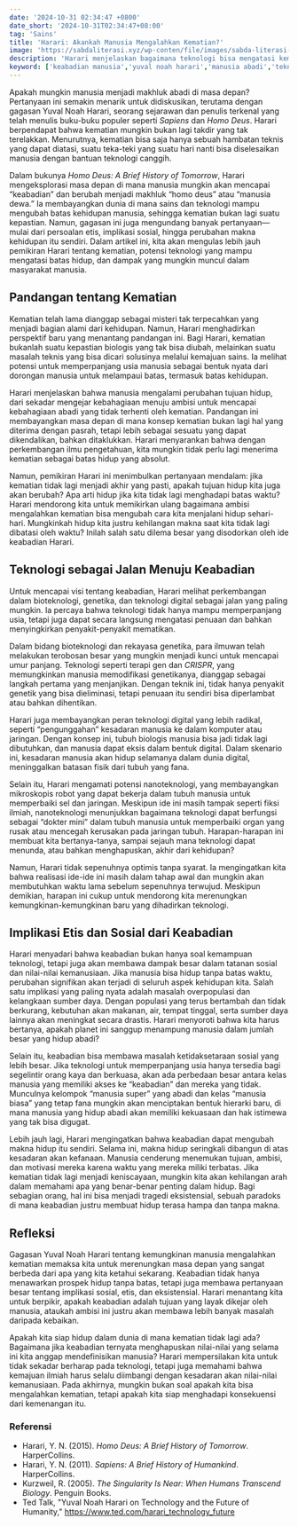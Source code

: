 ```yaml
---
date: '2024-10-31 02:34:47 +0800'
date_short: '2024-10-31T02:34:47+08:00'
tag: 'Sains'
title: 'Harari: Akankah Manusia Mengalahkan Kematian?'
image: 'https://sabdaliterasi.xyz/wp-conten/file/images/sabda-literasi-harari-akankah-manusia-mengalahkan-kematian.jpg'
description: 'Harari menjelaskan bagaimana teknologi bisa mengatasi kematian, membawa implikasi besar bagi masa depan dan etika kita. Akankah kita jadi manusia abadi?'
keyword: ['keabadian manusia','yuval noah harari','manusia abadi','teknologi keabadian','masa depan manusia','homo deus','teknologi melawan kematian','bioteknologi','etika keabadian','transhumanisme','harari homo deus','teknologi dan kematian','dampak sosial keabadian','mengalahkan kematian','nanoteknologi','kecerdasan buatan','keabadian digital','harari']
---
```

<p>Apakah mungkin manusia menjadi makhluk abadi di masa depan? Pertanyaan ini semakin menarik untuk didiskusikan, terutama dengan gagasan Yuval Noah Harari, seorang sejarawan dan penulis terkenal yang telah menulis buku-buku populer seperti <em>Sapiens</em> dan <em>Homo Deus</em>. Harari berpendapat bahwa kematian mungkin bukan lagi takdir yang tak terelakkan. Menurutnya, kematian bisa saja hanya sebuah hambatan teknis yang dapat diatasi, suatu teka-teki yang suatu hari nanti bisa diselesaikan manusia dengan bantuan teknologi canggih.</p><p>Dalam bukunya <em>Homo Deus: A Brief History of Tomorrow</em>, Harari mengeksplorasi masa depan di mana manusia mungkin akan mencapai “keabadian” dan berubah menjadi makhluk “homo deus” atau “manusia dewa.” Ia membayangkan dunia di mana sains dan teknologi mampu mengubah batas kehidupan manusia, sehingga kematian bukan lagi suatu kepastian. Namun, gagasan ini juga mengundang banyak pertanyaan—mulai dari persoalan etis, implikasi sosial, hingga perubahan makna kehidupan itu sendiri. Dalam artikel ini, kita akan mengulas lebih jauh pemikiran Harari tentang kematian, potensi teknologi yang mampu mengatasi batas hidup, dan dampak yang mungkin muncul dalam masyarakat manusia.</p><h2><strong>Pandangan tentang Kematian</strong></h2><p>Kematian telah lama dianggap sebagai misteri tak terpecahkan yang menjadi bagian alami dari kehidupan. Namun, Harari menghadirkan perspektif baru yang menantang pandangan ini. Bagi Harari, kematian bukanlah suatu kepastian biologis yang tak bisa diubah, melainkan suatu masalah teknis yang bisa dicari solusinya melalui kemajuan sains. Ia melihat potensi untuk memperpanjang usia manusia sebagai bentuk nyata dari dorongan manusia untuk melampaui batas, termasuk batas kehidupan.</p><p>Harari menjelaskan bahwa manusia mengalami perubahan tujuan hidup, dari sekadar mengejar kebahagiaan menuju ambisi untuk mencapai kebahagiaan abadi yang tidak terhenti oleh kematian. Pandangan ini membayangkan masa depan di mana konsep kematian bukan lagi hal yang diterima dengan pasrah, tetapi lebih sebagai sesuatu yang dapat dikendalikan, bahkan ditaklukkan. Harari menyarankan bahwa dengan perkembangan ilmu pengetahuan, kita mungkin tidak perlu lagi menerima kematian sebagai batas hidup yang absolut.</p><p>Namun, pemikiran Harari ini menimbulkan pertanyaan mendalam: jika kematian tidak lagi menjadi akhir yang pasti, apakah tujuan hidup kita juga akan berubah? Apa arti hidup jika kita tidak lagi menghadapi batas waktu? Harari mendorong kita untuk memikirkan ulang bagaimana ambisi mengalahkan kematian bisa mengubah cara kita menjalani hidup sehari-hari. Mungkinkah hidup kita justru kehilangan makna saat kita tidak lagi dibatasi oleh waktu? Inilah salah satu dilema besar yang disodorkan oleh ide keabadian Harari.</p><h2><strong>Teknologi sebagai Jalan Menuju Keabadian</strong></h2><p>Untuk mencapai visi tentang keabadian, Harari melihat perkembangan dalam bioteknologi, genetika, dan teknologi digital sebagai jalan yang paling mungkin. Ia percaya bahwa teknologi tidak hanya mampu memperpanjang usia, tetapi juga dapat secara langsung mengatasi penuaan dan bahkan menyingkirkan penyakit-penyakit mematikan.</p><p>Dalam bidang bioteknologi dan rekayasa genetika, para ilmuwan telah melakukan terobosan besar yang mungkin menjadi kunci untuk mencapai umur panjang. Teknologi seperti terapi gen dan <em>CRISPR</em>, yang memungkinkan manusia memodifikasi genetikanya, dianggap sebagai langkah pertama yang menjanjikan. Dengan teknik ini, tidak hanya penyakit genetik yang bisa dieliminasi, tetapi penuaan itu sendiri bisa diperlambat atau bahkan dihentikan.</p><p>Harari juga membayangkan peran teknologi digital yang lebih radikal, seperti “pengunggahan” kesadaran manusia ke dalam komputer atau jaringan. Dengan konsep ini, tubuh biologis manusia bisa jadi tidak lagi dibutuhkan, dan manusia dapat eksis dalam bentuk digital. Dalam skenario ini, kesadaran manusia akan hidup selamanya dalam dunia digital, meninggalkan batasan fisik dari tubuh yang fana.</p><p>Selain itu, Harari mengamati potensi nanoteknologi, yang membayangkan mikroskopis robot yang dapat bekerja dalam tubuh manusia untuk memperbaiki sel dan jaringan. Meskipun ide ini masih tampak seperti fiksi ilmiah, nanoteknologi menunjukkan bagaimana teknologi dapat berfungsi sebagai “dokter mini” dalam tubuh manusia untuk memperbaiki organ yang rusak atau mencegah kerusakan pada jaringan tubuh. Harapan-harapan ini membuat kita bertanya-tanya, sampai sejauh mana teknologi dapat menunda, atau bahkan menghapuskan, akhir dari kehidupan?</p><p>Namun, Harari tidak sepenuhnya optimis tanpa syarat. Ia mengingatkan kita bahwa realisasi ide-ide ini masih dalam tahap awal dan mungkin akan membutuhkan waktu lama sebelum sepenuhnya terwujud. Meskipun demikian, harapan ini cukup untuk mendorong kita merenungkan kemungkinan-kemungkinan baru yang dihadirkan teknologi.</p><h2><strong>Implikasi Etis dan Sosial dari Keabadian</strong></h2><p>Harari menyadari bahwa keabadian bukan hanya soal kemampuan teknologi, tetapi juga akan membawa dampak besar dalam tatanan sosial dan nilai-nilai kemanusiaan. Jika manusia bisa hidup tanpa batas waktu, perubahan signifikan akan terjadi di seluruh aspek kehidupan kita. Salah satu implikasi yang paling nyata adalah masalah overpopulasi dan kelangkaan sumber daya. Dengan populasi yang terus bertambah dan tidak berkurang, kebutuhan akan makanan, air, tempat tinggal, serta sumber daya lainnya akan meningkat secara drastis. Harari menyoroti bahwa kita harus bertanya, apakah planet ini sanggup menampung manusia dalam jumlah besar yang hidup abadi?</p><p>Selain itu, keabadian bisa membawa masalah ketidaksetaraan sosial yang lebih besar. Jika teknologi untuk memperpanjang usia hanya tersedia bagi segelintir orang kaya dan berkuasa, akan ada perbedaan besar antara kelas manusia yang memiliki akses ke “keabadian” dan mereka yang tidak. Munculnya kelompok “manusia super” yang abadi dan kelas “manusia biasa” yang tetap fana mungkin akan menciptakan bentuk hierarki baru, di mana manusia yang hidup abadi akan memiliki kekuasaan dan hak istimewa yang tak bisa digugat.</p><p>Lebih jauh lagi, Harari mengingatkan bahwa keabadian dapat mengubah makna hidup itu sendiri. Selama ini, makna hidup seringkali dibangun di atas kesadaran akan kefanaan. Manusia cenderung menemukan tujuan, ambisi, dan motivasi mereka karena waktu yang mereka miliki terbatas. Jika kematian tidak lagi menjadi keniscayaan, mungkin kita akan kehilangan arah dalam memahami apa yang benar-benar penting dalam hidup. Bagi sebagian orang, hal ini bisa menjadi tragedi eksistensial, sebuah paradoks di mana keabadian justru membuat hidup terasa hampa dan tanpa makna.</p><h2><strong>Refleksi</strong></h2><p>Gagasan Yuval Noah Harari tentang kemungkinan manusia mengalahkan kematian memaksa kita untuk merenungkan masa depan yang sangat berbeda dari apa yang kita ketahui sekarang. Keabadian tidak hanya menawarkan prospek hidup tanpa batas, tetapi juga membawa pertanyaan besar tentang implikasi sosial, etis, dan eksistensial. Harari menantang kita untuk berpikir, apakah keabadian adalah tujuan yang layak dikejar oleh manusia, ataukah ambisi ini justru akan membawa lebih banyak masalah daripada kebaikan.</p><p>Apakah kita siap hidup dalam dunia di mana kematian tidak lagi ada? Bagaimana jika keabadian ternyata menghapuskan nilai-nilai yang selama ini kita anggap mendefinisikan manusia? Harari mempersilakan kita untuk tidak sekadar berharap pada teknologi, tetapi juga memahami bahwa kemajuan ilmiah harus selalu diimbangi dengan kesadaran akan nilai-nilai kemanusiaan. Pada akhirnya, mungkin bukan soal apakah kita bisa mengalahkan kematian, tetapi apakah kita siap menghadapi konsekuensi dari kemenangan itu.</p><h3><strong>Referensi</strong></h3><ul><li>Harari, Y. N. (2015). <em>Homo Deus: A Brief History of Tomorrow</em>. HarperCollins.</li><li>Harari, Y. N. (2011). <em>Sapiens: A Brief History of Humankind</em>. HarperCollins.</li><li>Kurzweil, R. (2005). <em>The Singularity Is Near: When Humans Transcend Biology</em>. Penguin Books.</li><li>Ted Talk, "Yuval Noah Harari on Technology and the Future of Humanity," <a href="https://www.ted.com/harari_technology_future" target="_blank" rel="nofollow noopener noreferrer">https://www.ted.com/harari_technology_future</a></li></ul>
